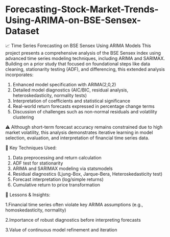 # Forecasting-Stock-Market-Trends-Using-ARIMA-on-BSE-Sensex-Dataset

📈 Time Series Forecasting on BSE Sensex Using ARIMA Models
This project presents a comprehensive analysis of the BSE Sensex index using advanced time series modeling techniques, including ARIMA and SARIMAX. Building on a prior study that focused on foundational steps like data cleaning, stationarity testing (ADF), and differencing, this extended analysis incorporates:

1. Enhanced model specification with ARIMA(2,0,2)
2. Detailed model diagnostics (AIC/BIC, residual analysis, heteroskedasticity, normality tests)
3. Interpretation of coefficients and statistical significance
4. Real-world return forecasts expressed in percentage change terms
5. Discussion of challenges such as non-normal residuals and volatility clustering

⚠️ Although short-term forecast accuracy remains constrained due to high market volatility, this analysis demonstrates iterative learning in model selection, evaluation, and interpretation of financial time series data.

🔧 Key Techniques Used: 
1. Data preprocessing and return calculation
2. ADF test for stationarity
3. ARIMA and SARIMAX modeling via statsmodels
4. Residual diagnostics (Ljung-Box, Jarque-Bera, Heteroskedasticity test)
5. Forecast interpretation (log/simple returns)
6. Cumulative return to price transformation

📌 Lessons & Insights:

1.Financial time series often violate key ARIMA assumptions (e.g., homoskedasticity, normality)

2.Importance of robust diagnostics before interpreting forecasts

3.Value of continuous model refinement and iteration
